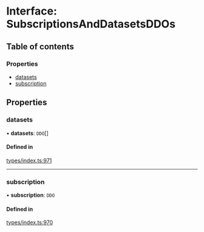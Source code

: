 # Interface: SubscriptionsAndDatasetsDDOs

## Table of contents

### Properties

- [datasets](SubscriptionsAndDatasetsDDOs.md#datasets)
- [subscription](SubscriptionsAndDatasetsDDOs.md#subscription)

## Properties

### datasets

• **datasets**: `DDO`[]

#### Defined in

[types/index.ts:971](https://github.com/nevermined-io/react-components/blob/0b67473/catalog/src/types/index.ts#L971)

___

### subscription

• **subscription**: `DDO`

#### Defined in

[types/index.ts:970](https://github.com/nevermined-io/react-components/blob/0b67473/catalog/src/types/index.ts#L970)

